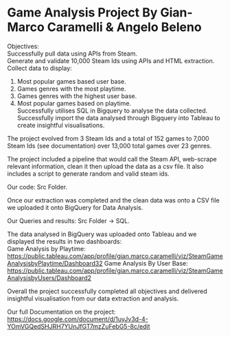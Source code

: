 # Game Analysis Project By Gian-Marco Caramelli & Angelo Beleno

Objectives:  
Successfully pull data using APIs from  Steam.  
Generate and validate 10,000 Steam Ids using APIs and HTML extraction.   
Collect data to display:
1. Most popular games based user base.
2. Games genres with the most playtime.
3. Games genres with the highest user base.
4. Most popular games based on playtime.  
Successfully utilises SQL in Bigquery to analyse the data collected.  
Successfully import the data analysed through Bigquery into Tableau to create insightful visualisations.  

The project evolved from  3 Steam Ids and a total of 152 games to 7,000 Steam  Ids (see documentation) over 13,000 total games over 23 genres.   

The project included a pipeline that would call the Steam API, web-scrape relevant information, clean it then upload the data as a csv file. It also includes a script to generate random and valid steam ids.  

Our code: Src Folder.  

Once our extraction was completed and the clean data was onto a CSV file we uploaded it onto BigQuery for Data Analysis.  

Our Queries and results: Src Folder -> SQL.  

The data analysed in BigQuery was uploaded onto Tableau and we displayed the results in two dashboards:  
Game Analysis by Playtime: https://public.tableau.com/app/profile/gian.marco.caramelli/viz/SteamGameAnalysisbyPlaytime/Dashboard32 
Game Analysis By User Base: https://public.tableau.com/app/profile/gian.marco.caramelli/viz/SteamGameAnalysisbyUsers/Dashboard2   

Overall the project successfully completed all objectives and delivered insightful visualisation from our data extraction and analysis.   

Our full Documentation on the project: https://docs.google.com/document/d/1uyJv3d-4-YOmVGQedSHJRH7YUnJfGT7mzZuFebG5-8c/edit 
